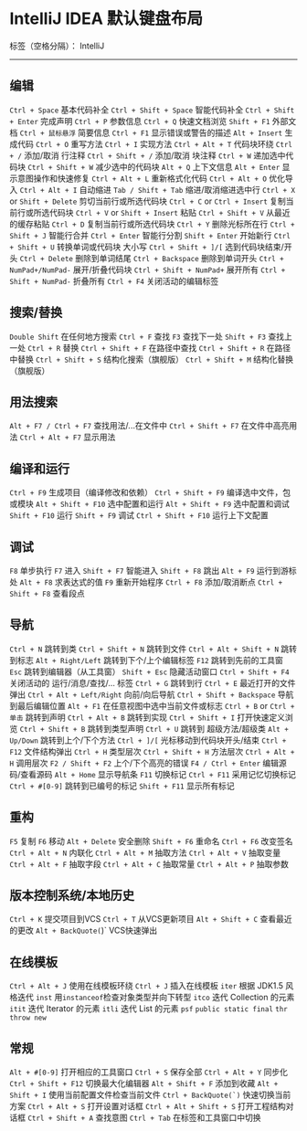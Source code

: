 # IntelliJ IDEA 默认键盘布局

标签（空格分隔）： IntelliJ 

---

## 编辑
`Ctrl + Space` 基本代码补全
`Ctrl + Shift + Space` 智能代码补全
`Ctrl + Shift + Enter` 完成声明
`Ctrl + P` 参数信息
`Ctrl + Q` 快速文档浏览
`Shift + F1` 外部文档
`Ctrl + 鼠标悬浮` 简要信息
`Ctrl + F1` 显示错误或警告的描述
`Alt + Insert` 生成代码
`Ctrl + O` 重写方法
`Ctrl + I` 实现方法
`Ctrl + Alt + T` 代码块环绕
`Ctrl + /` 添加/取消 行注释
`Ctrl + Shift + /` 添加/取消 块注释
`Ctrl + W` 递加选中代码块
`Ctrl + Shift + W` 减少选中的代码块
`Alt + Q` 上下文信息
`Alt + Enter` 显示意图操作和快速修复
`Ctrl + Alt + L` 重新格式化代码
`Ctrl + Alt + O` 优化导入
`Ctrl + Alt + I` 自动缩进
`Tab / Shift + Tab` 缩进/取消缩进选中行
`Ctrl + X` or 
`Shift + Delete` 剪切当前行或所选代码块
`Ctrl + C` or
`Ctrl + Insert` 复制当前行或所选代码块
`Ctrl + V` or
`Shift + Insert` 粘贴
`Ctrl + Shift + V` 从最近的缓存粘贴
`Ctrl + D` 复制当前行或所选代码块
`Ctrl + Y` 删除光标所在行
`Ctrl + Shift + J` 智能行合并
`Ctrl + Enter` 智能行分割
`Shift + Enter` 开始新行
`Ctrl + Shift + U` 转换单词或代码块 大小写
`Ctrl + Shift + ]/[` 选到代码块结束/开头
`Ctrl + Delete` 删除到单词结尾
`Ctrl + Backspace` 删除到单词开头
`Ctrl + NumPad+/NumPad-` 展开/折叠代码块
`Ctrl + Shift + NumPad+` 展开所有
`Ctrl + Shift + NumPad-` 折叠所有
`Ctrl + F4` 关闭活动的编辑标签

## 搜索/替换
`Double Shift` 在任何地方搜索
`Ctrl + F` 查找
`F3` 查找下一处
`Shift + F3` 查找上一处
`Ctrl + R` 替换
`Ctrl + Shift + F` 在路径中查找
`Ctrl + Shift + R` 在路径中替换
`Ctrl + Shift + S` 结构化搜索（旗舰版）
`Ctrl + Shift + M` 结构化替换（旗舰版）

## 用法搜索
`Alt + F7 / Ctrl + F7` 查找用法/...在文件中
`Ctrl + Shift + F7` 在文件中高亮用法
`Ctrl + Alt + F7` 显示用法

## 编译和运行
`Ctrl + F9` 生成项目（编译修改和依赖）
`Ctrl + Shift + F9` 编译选中文件，包或模块
`Alt + Shift + F10` 选中配置和运行
`Alt + Shift + F9` 选中配置和调试
`Shift + F10` 运行
`Shift + F9` 调试
`Ctrl + Shift + F10` 运行上下文配置

## 调试
`F8` 单步执行
`F7` 进入
`Shift + F7` 智能进入
`Shift + F8` 跳出
`Alt + F9` 运行到游标处
`Alt + F8` 求表达式的值
`F9` 重新开始程序
`Ctrl + F8` 添加/取消断点
`Ctrl + Shift + F8` 查看段点

## 导航
`Ctrl + N` 跳转到类
`Ctrl + Shift + N` 跳转到文件
`Ctrl + Alt + Shift + N` 跳转到标志
`Alt + Right/Left` 跳转到下个/上个编辑标签
`F12` 跳转到先前的工具窗
`Esc` 跳转到编辑器（从工具窗）
`Shift + Esc` 隐藏活动窗口
`Ctrl + Shift + F4` 关闭活动的 运行/消息/查找/... 标签
`Ctrl + G` 跳转到行
`Ctrl + E` 最近打开的文件弹出
`Ctrl + Alt + Left/Right` 向前/向后导航
`Ctrl + Shift + Backspace` 导航到最后编辑位置
`Alt + F1` 在任意视图中选中当前文件或标志
`Ctrl + B` or 
`Ctrl + 单击` 跳转到声明
`Ctrl + Alt + B` 跳转到实现
`Ctrl + Shift + I` 打开快速定义浏览
`Ctrl + Shift + B` 跳转到类型声明
`Ctrl + U` 跳转到 超级方法/超级类
`Alt + Up/Down` 跳转到上个/下个方法
`Ctrl + ]/[` 光标移动到代码块开头/结束
`Ctrl + F12` 文件结构弹出
`Ctrl + H` 类型层次
`Ctrl + Shift + H` 方法层次
`Ctrl + Alt + H` 调用层次
`F2 / Shift + F2` 上个/下个高亮的错误
`F4 / Ctrl + Enter` 编辑源码/查看源码
`Alt + Home` 显示导航条
`F11` 切换标记
`Ctrl + F11` 采用记忆切换标记
`Ctrl + #[0-9]` 跳转到已编号的标记
`Shift + F11` 显示所有标记

## 重构
`F5` 复制
`F6` 移动
`Alt + Delete` 安全删除
`Shift + F6` 重命名
`Ctrl + F6` 改变签名
`Ctrl + Alt + N` 内联化
`Ctrl + Alt + M` 抽取方法
`Ctrl + Alt + V` 抽取变量
`Ctrl + Alt + F` 抽取字段
`Ctrl + Alt + C` 抽取常量
`Ctrl + Alt + P` 抽取参数

## 版本控制系统/本地历史
`Ctrl + K` 提交项目到VCS
`Ctrl + T` 从VCS更新项目
`Alt + Shift + C` 查看最近的更改
`Alt + BackQuote(`)` VCS快速弹出

## 在线模板
`Ctrl + Alt + J` 使用在线模板环绕
`Ctrl + J` 插入在线模板
`iter` 根据 JDK1.5 风格迭代
`inst` 用`instanceof`检查对象类型并向下转型
`itco` 迭代 Collection 的元素
`itit` 迭代 Iterator 的元素
`itli` 迭代 List 的元素
`psf` `public static final`
`thr` `throw new`

## 常规
`Alt + #[0-9]` 打开相应的工具窗口
`Ctrl + S` 保存全部
`Ctrl + Alt + Y` 同步化
`Ctrl + Shift + F12` 切换最大化编辑器
`Alt + Shift + F` 添加到收藏
`Alt + Shift + I` 使用当前配置文件检查当前文件
``Ctrl + BackQuote(`)`` 快速切换当前方案
`Ctrl + Alt + S` 打开设置对话框
`Ctrl + Alt + Shift + S` 打开工程结构对话框
`Ctrl + Shift + A` 查找意图
`Ctrl + Tab` 在标签和工具窗口中切换